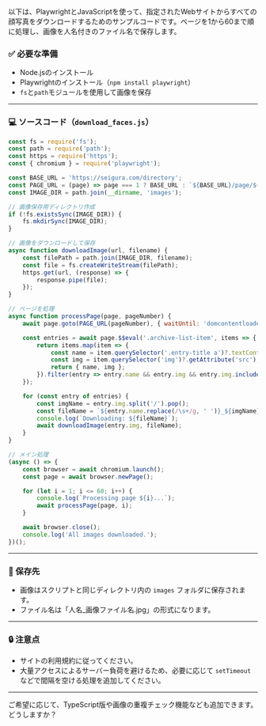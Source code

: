以下は、PlaywrightとJavaScriptを使って、指定されたWebサイトからすべての顔写真をダウンロードするためのサンプルコードです。ページを1から60まで順に処理し、画像を人名付きのファイル名で保存します。

### ✅ 必要な準備
- Node.jsのインストール
- Playwrightのインストール（`npm install playwright`）
- `fs`と`path`モジュールを使用して画像を保存

---

### 💻 ソースコード（`download_faces.js`）

```javascript
const fs = require('fs');
const path = require('path');
const https = require('https');
const { chromium } = require('playwright');

const BASE_URL = 'https://seigura.com/directory';
const PAGE_URL = (page) => page === 1 ? BASE_URL : `${BASE_URL}/page/${page}/`;
const IMAGE_DIR = path.join(__dirname, 'images');

// 画像保存用ディレクトリ作成
if (!fs.existsSync(IMAGE_DIR)) {
    fs.mkdirSync(IMAGE_DIR);
}

// 画像をダウンロードして保存
async function downloadImage(url, filename) {
    const filePath = path.join(IMAGE_DIR, filename);
    const file = fs.createWriteStream(filePath);
    https.get(url, (response) => {
        response.pipe(file);
    });
}

// ページを処理
async function processPage(page, pageNumber) {
    await page.goto(PAGE_URL(pageNumber), { waitUntil: 'domcontentloaded' });

    const entries = await page.$$eval('.archive-list-item', items => {
        return items.map(item => {
            const name = item.querySelector('.entry-title a')?.textContent?.trim();
            const img = item.querySelector('img')?.getAttribute('src');
            return { name, img };
        }).filter(entry => entry.name && entry.img && entry.img.includes('wp-content/uploads'));
    });

    for (const entry of entries) {
        const imgName = entry.img.split('/').pop();
        const fileName = `${entry.name.replace(/\s+/g, ' ')}_${imgName}`;
        console.log(`Downloading: ${fileName}`);
        await downloadImage(entry.img, fileName);
    }
}

// メイン処理
(async () => {
    const browser = await chromium.launch();
    const page = await browser.newPage();

    for (let i = 1; i <= 60; i++) {
        console.log(`Processing page ${i}...`);
        await processPage(page, i);
    }

    await browser.close();
    console.log('All images downloaded.');
})();
```

---

### 📁 保存先
- 画像はスクリプトと同じディレクトリ内の `images` フォルダに保存されます。
- ファイル名は「人名_画像ファイル名.jpg」の形式になります。

---

### 🔒 注意点
- サイトの利用規約に従ってください。
- 大量アクセスによるサーバー負荷を避けるため、必要に応じて `setTimeout` などで間隔を空ける処理を追加してください。

---

ご希望に応じて、TypeScript版や画像の重複チェック機能なども追加できます。どうしますか？